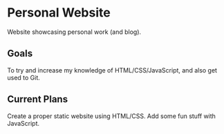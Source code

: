 # Personal Website

Website showcasing personal work (and blog).

## Goals

To try and increase my knowledge of HTML/CSS/JavaScript, and also get used to Git.

## Current Plans

Create a proper static website using HTML/CSS.
Add some fun stuff with JavaScript.